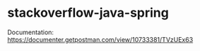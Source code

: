 # stackoverflow-java-spring

Documentation:
https://documenter.getpostman.com/view/10733381/TVzUEx63

